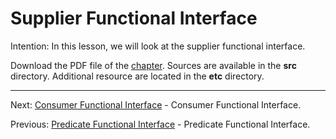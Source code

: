 # Supplier Functional Interface

Intention: In this lesson, we will look at the supplier functional interface.

Download the PDF file of the [chapter](chapter_5.pdf). Sources are available in the <b>src</b> directory. 
Additional resource are located in the <b>etc</b> directory.

<hr>

Next: [Consumer Functional Interface](chapter_6.md "Consumer Functional Interface") - Consumer Functional Interface.

Previous: [Predicate Functional Interface](chapter_4.md "Predicate Functional Interface") - Predicate Functional Interface.